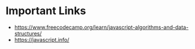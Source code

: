 # Important Links

* https://www.freecodecamp.org/learn/javascript-algorithms-and-data-structures/
* https://javascript.info/